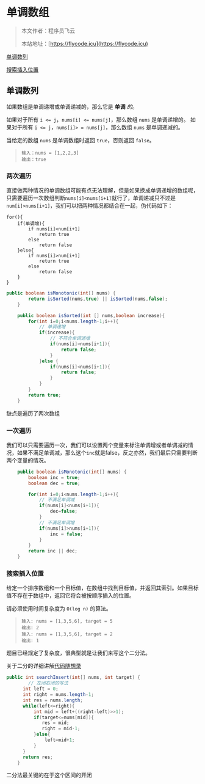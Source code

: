 # 单调数组
> 本文作者：程序员飞云
>
> 本站地址：[https://flycode.icu](https://flycode.icu)

[单调数列](https://leetcode.cn/problems/monotonic-array/description/)

[搜索插入位置](https://leetcode.cn/problems/search-insert-position/description/)



## 单调数列

如果数组是单调递增或单调递减的，那么它是 **单调** *的*。

如果对于所有 `i <= j`，`nums[i] <= nums[j]`，那么数组 `nums` 是单调递增的。 如果对于所有 `i <= j`，`nums[i]> = nums[j]`，那么数组 `nums` 是单调递减的。

当给定的数组 `nums` 是单调数组时返回 `true`，否则返回 `false`。

> ```
> 输入：nums = [1,2,2,3]
> 输出：true
> ```



### 两次遍历

直接做两种情况的单调数组可能有点无法理解，但是如果换成单调递增的数组呢，只需要遍历一次数组判断`nums[i]<nums[i+1]`就行了，单调递减只不过是`num[i]>nums[i+1]`，我们可以把两种情况都结合在一起，伪代码如下：

```
for(){
	if(单调增){
		if nums[i]<num[i+1]  
			return true
		else
			return false
	}else{
		if nums[i]>num[i+1]  
			return true
		else
			return false
	}
}
```

```java
public boolean isMonotonic(int[] nums) {
        return isSorted(nums,true) || isSorted(nums,false);
    }

    public boolean isSorted(int [] nums,boolean increase){
        for(int i=0;i<nums.length-1;i++){
            // 单调递增
            if(increase){
                // 不符合单调递增
                if(nums[i]>nums[i+1]){
                    return false;
                }
            }else {
                if(nums[i]<nums[i+1]){
                    return false;
                }
            }
        }
        return true;
    }
```

缺点是遍历了两次数组



### 一次遍历

我们可以只需要遍历一次，我们可以设置两个变量来标注单调增或者单调减的情况，如果不满足单调减，那么这个`inc`就是false，反之亦然，我们最后只需要判断两个变量的情况。

```java
    public boolean isMonotonic(int[] nums) {
        boolean inc = true;
        boolean dec = true;

        for(int i=0;i<nums.length-1;i++){
            // 不满足单调减
            if(nums[i]<nums[i+1]){
                dec=false;
            }
            // 不满足单调增
            if(nums[i]>nums[i+1]){
                inc = false;
            }
        }
        return inc || dec;
    }
```



### 搜索插入位置

给定一个排序数组和一个目标值，在数组中找到目标值，并返回其索引。如果目标值不存在于数组中，返回它将会被按顺序插入的位置。

请必须使用时间复杂度为 `O(log n)` 的算法。

> ```
> 输入: nums = [1,3,5,6], target = 5
> 输出: 2
> 输入: nums = [1,3,5,6], target = 2
> 输出: 1
> ```

题目已经规定了复杂度，很典型就是让我们来写这个二分法。

关于二分的详细讲解[代码随想录](https://www.bilibili.com/video/BV1fA4y1o715/?vd_source=55b76e8cedb662a6ef106a57375e7ac3da)

```java
public int searchInsert(int[] nums, int target) {
        // 左闭右闭的写法
      int left = 0;
      int right = nums.length-1;
      int res = nums.length;
      while(left<=right){
          int mid = left+((right-left)>>1);
          if(target<=nums[mid]){
             res = mid;
             right = mid-1;
          }else{
              left=mid+1;
          }
      }
      return res;
    }
```

二分法最关键的在于这个区间的开闭

